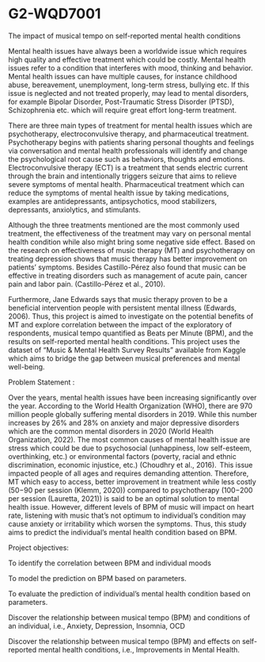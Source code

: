 # G2-WQD7001
The impact of musical tempo on self-reported mental health conditions


Mental health issues have always been a worldwide issue which requires high quality and effective treatment which could be costly. Mental health issues refer to a condition that interferes with mood, thinking and behavior. Mental health issues can have multiple causes, for instance childhood abuse, bereavement, unemployment, long-term stress, bullying etc. If this issue is neglected and not treated properly, may lead to mental disorders, for example Bipolar Disorder, Post-Traumatic Stress Disorder (PTSD), Schizophrenia etc. which will require great effort long-term treatment. 

 
There are three main types of treatment for mental health issues which are psychotherapy, electroconvulsive therapy, and pharmaceutical treatment. Psychotherapy begins with patients sharing personal thoughts and feelings via conversation and mental health professionals will identify and change the psychological root cause such as behaviors, thoughts and emotions. Electroconvulsive therapy (ECT) is a treatment that sends electric current through the brain and intentionally triggers seizure that aims to relieve severe symptoms of mental health. Pharmaceutical treatment which can reduce the symptoms of mental health issue by taking medications, examples are antidepressants, antipsychotics, mood stabilizers, depressants, anxiolytics, and stimulants.  

 
Although the three treatments mentioned are the most commonly used treatment, the effectiveness of the treatment may vary on personal mental health condition while also might bring some negative side effect. Based on the research on effectiveness of music therapy (MT) and psychotherapy on treating depression shows that music therapy has better improvement on patients’ symptoms. Besides Castillo-Pérez also found that music can be effective in treating disorders such as management of acute pain, cancer pain and labor pain. (Castillo-Pérez et al., 2010).  

 
Furthermore, Jane Edwards says that music therapy proven to be a beneficial intervention people with persistent mental illness (Edwards, 2006). Thus, this project is aimed to investigate on the potential benefits of MT and explore correlation between the impact of the exploratory of respondents, musical tempo quantified as Beats per Minute (BPM), and the results on self-reported mental health conditions. This project uses the dataset of “Music & Mental Health Survey Results” available from Kaggle which aims to bridge the gap between musical preferences and mental well-being.  


 Problem Statement : 

Over the years, mental health issues have been increasing significantly over the year. According to the World Health Organization (WHO), there are 970 million people globally suffering mental disorders in 2019. While this number increases by 26% and 28% on anxiety and major depressive disorders which are the common mental disorders in 2020 (World Health Organization, 2022). The most common causes of mental health issue are stress which could be due to psychosocial (unhappiness, low self-esteem, overthinking, etc.) or environmental factors (poverty, racial and ethnic discrimination, economic injustice, etc.) (Choudhry et al., 2016).  This issue impacted people of all ages and requires demanding attention. Therefore, MT which easy to access, better improvement in treatment while less costly ($50-$90 per session (Klemm, 2020)) compared to psychotherapy ($100-$200 per session (Lauretta, 2021)) is said to be an optimal solution to mental health issue. However, different levels of BPM of music will impact on heart rate, listening with music that’s not optimum to individual’s condition may cause anxiety or irritability which worsen the symptoms. Thus, this study aims to predict the individual’s mental health condition based on BPM.  


Project objectives:
 

To identify the correlation between BPM and individual moods  

To model the prediction on BPM based on parameters.  

To evaluate the prediction of individual’s mental health condition based on parameters.  

Discover the relationship between musical tempo (BPM) and conditions of an individual, i.e., Anxiety, Depression, Insomnia, OCD 

Discover the relationship between musical tempo (BPM) and effects on self-reported mental health conditions, i.e., Improvements in Mental Health. 

 
